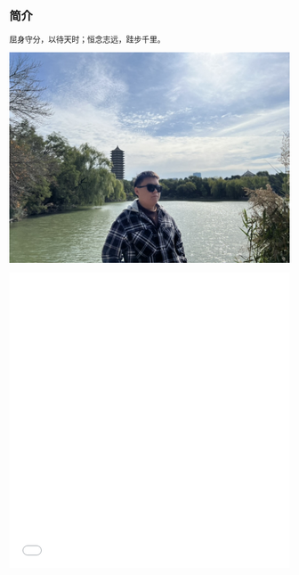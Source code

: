 ## 简介

屈身守分，以待天时；恒念志远，跬步千里。

![me](./me.jpeg)

<iframe
  width="100%"
  height="530px"
  src="/files/about/snofly-timeline.html"
  title="snofly-timeline"
  frameborder="0"
  allowfullscreen="allowfullscreen"
/><br/ >

<br/ >

## 兴趣爱好

- 游戏：炉石传说、GTAV、塞尔达传说
- 阅读：散文小说、名著传记
- 艺术：美食、美景、美人
- 科研：逻辑推导、代码优雅
- 运动：慢跑、骑行

## 专业技能

- 基础技能

  - <img src="https://img.shields.io/badge/JavaScript-Senior-red" alt="JavaScript" style="display:inline-block;height:30px;" />
    <img src="https://img.shields.io/badge/css-Senior-red" alt="css" style="display:inline-block;height:30px;" />
    <img src="https://img.shields.io/badge/git-Senior-red" alt="git"          style="display:inline-block;height:30px;" />

  - <img src="https://img.shields.io/badge/html-Medior-yellow" alt="html" style="display:inline-block;height:30px;" />
    <img src="https://img.shields.io/badge/react-Medior-yellow" alt="React" style="display:inline-block;height:30px;" />
    <img src="https://img.shields.io/badge/antd-Medior-yellow" alt="antd" style="display:inline-block;height:30px;" />
    <img src="https://img.shields.io/badge/ts/jsdoc-Medior-yellow" alt="ts/jsdoc" style="display:inline-block;height:30px;" />
    <img src="https://img.shields.io/badge/NodeJS-Medior-yellow" alt="NodeJS" style="display:inline-block;height:30px;" />

  - <img src="https://img.shields.io/badge/echarts-Junior-blue" alt="echarts" style="display:inline-block;height:30px;" />
    <img src="https://img.shields.io/badge/Electron-Junior-blue" alt="Electron" style="display:inline-block;height:30px;" />
    <img src="https://img.shields.io/badge/npm-Junior-blue" alt="npm"          style="display:inline-block;height:30px;" />
    <img src="https://img.shields.io/badge/Java-Junior-blue" alt="Java"          style="display:inline-block;height:30px;" />
    <img src="https://img.shields.io/badge/MySQL-Junior-blue" alt="MySQL"          style="display:inline-block;height:30px;" />
    <img src="https://img.shields.io/badge/Pyhton-Junior-blue" alt="Pyhton"          style="display:inline-block;height:30px;" />
    <img src="https://img.shields.io/badge/C/C++-Junior-blue" alt="C/C++"          style="display:inline-block;height:30px;" />
    <img src="https://img.shields.io/badge/go-Junior-blue" alt="go"          style="display:inline-block;height:30px;" />
    <img src="https://img.shields.io/badge/shell-Junior-blue" alt="shell"          style="display:inline-block;height:30px;" />
    <img src="https://img.shields.io/badge/algorithm-Junior-blue" alt="algorithm" style="display:inline-block;height:30px;" />
    <img src="https://img.shields.io/badge/UI-Junior-blue" alt="UI"          style="display:inline-block;height:30px;" />

- 进阶技能

  - <img src="https://img.shields.io/badge/webpack-Medior-yellow" alt="webpack" style="display:inline-block;height:30px;" />

- 走过的路
  - [主线](https://github.com/0110wdj/Stark-Mansion-Lab-One?tab=readme-ov-file#main-roadmap)

## MBTI

- [INFJ](https://www.16personalities.com/ch/infj-%E4%BA%BA%E6%A0%BC) 提倡者 2023

- [INTJ](https://www.16personalities.com/ch/intj-%E4%BA%BA%E6%A0%BC) 建筑师 2024
